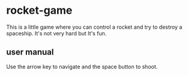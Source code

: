 # rocket-game
This is a little game where you can control a rocket and try to destroy a spaceship. It's not very hard but It's fun.

## user manual
Use the arrow key to navigate and the space button to shoot.